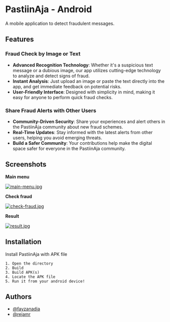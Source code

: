 
# PastiinAja - Android
A mobile application to detect fraudulent messages.




## Features
### Fraud Check by Image or Text
- **Advanced Recognition Technology**: Whether it's a suspicious text message or a dubious image, our app utilizes cutting-edge technology to analyze and detect signs of fraud.
- **Instant Analysis**: Just upload an image or paste the text directly into the app, and get immediate feedback on potential risks.
- **User-Friendly Interface**: Designed with simplicity in mind, making it easy for anyone to perform quick fraud checks.
### Share Fraud Alerts with Other Users
- **Community-Driven Security**: Share your experiences and alert others in the PastiinAja community about new fraud schemes.
- **Real-Time Updates**: Stay informed with the latest alerts from other users, helping you avoid emerging threats.
- **Build a Safer Community**: Your contributions help make the digital space safer for everyone in the PastiinAja community.

## Screenshots

**Main menu**

[![main-menu.jpg](https://i.postimg.cc/0QdX3Wc9/main-menu.jpg)](https://postimg.cc/k6Jp18kN)

**Check fraud**

[![check-fraud.jpg](https://i.postimg.cc/bw76vc5z/check-fraud.jpg)](https://postimg.cc/XrgK2h3h)

**Result**

[![result.jpg](https://i.postimg.cc/sXywpPyq/result.jpg)](https://postimg.cc/yJQmKZDy)

## Installation

Install PastiinAja with APK file
    
    1. Open the directory
    2. Build
    3. Build APK(s)
    4. Locate the APK file
    5. Run it from your android device!
## Authors

- [@fayzanadia](https://www.github.com/fayzanadia)
- [@rejamr](https://www.github.com/rejamr)

